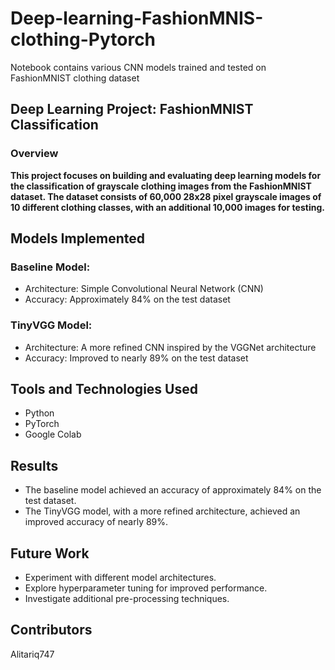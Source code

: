 # Deep-learning-FashionMNIS-clothing-Pytorch
Notebook contains various  CNN models trained and tested on FashionMNIST clothing dataset


## Deep Learning Project: FashionMNIST Classification
### Overview
 **This project focuses on building and evaluating deep learning models for the classification of grayscale clothing images from the FashionMNIST dataset. The dataset consists of 60,000 28x28 pixel grayscale images of 10 different clothing classes, with an additional 10,000 images for testing.**

## Models Implemented
### Baseline Model:

* Architecture: Simple Convolutional Neural Network (CNN)
* Accuracy: Approximately 84% on the test dataset
### TinyVGG Model:

* Architecture: A more refined CNN inspired by the VGGNet architecture
* Accuracy: Improved to nearly 89% on the test dataset
## Tools and Technologies Used
* Python
* PyTorch
* Google Colab

## Results
* The baseline model achieved an accuracy of approximately 84% on the test dataset.
* The TinyVGG model, with a more refined architecture, achieved an improved accuracy of nearly 89%.
## Future Work
* Experiment with different model architectures.
* Explore hyperparameter tuning for improved performance.
* Investigate additional pre-processing techniques.
## Contributors
Alitariq747

